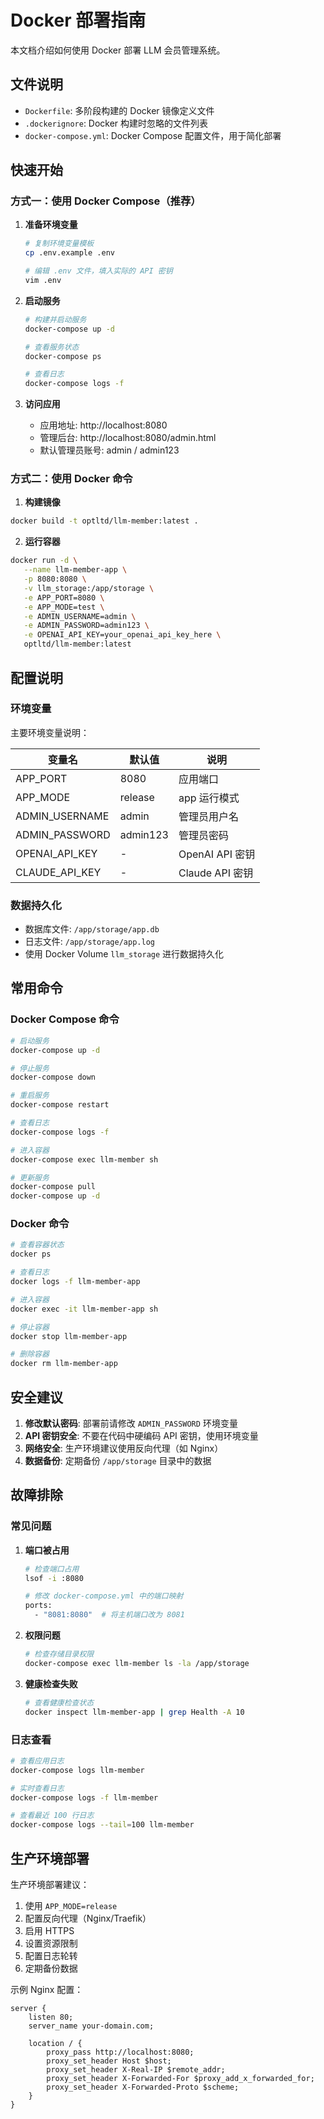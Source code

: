 # Docker 部署指南

本文档介绍如何使用 Docker 部署 LLM 会员管理系统。

## 文件说明

- `Dockerfile`: 多阶段构建的 Docker 镜像定义文件
- `.dockerignore`: Docker 构建时忽略的文件列表
- `docker-compose.yml`: Docker Compose 配置文件，用于简化部署

## 快速开始

### 方式一：使用 Docker Compose（推荐）

1. **准备环境变量**
   ```bash
   # 复制环境变量模板
   cp .env.example .env
   
   # 编辑 .env 文件，填入实际的 API 密钥
   vim .env
   ```

2. **启动服务**
   ```bash
   # 构建并启动服务
   docker-compose up -d
   
   # 查看服务状态
   docker-compose ps
   
   # 查看日志
   docker-compose logs -f
   ```

3. **访问应用**
   - 应用地址: http://localhost:8080
   - 管理后台: http://localhost:8080/admin.html
   - 默认管理员账号: admin / admin123

### 方式二：使用 Docker 命令

1. **构建镜像**
```bash
docker build -t optltd/llm-member:latest .
```

2. **运行容器**
```bash
docker run -d \
   --name llm-member-app \
   -p 8080:8080 \
   -v llm_storage:/app/storage \
   -e APP_PORT=8080 \
   -e APP_MODE=test \
   -e ADMIN_USERNAME=admin \
   -e ADMIN_PASSWORD=admin123 \
   -e OPENAI_API_KEY=your_openai_api_key_here \
   optltd/llm-member:latest
```

## 配置说明

### 环境变量

主要环境变量说明：

| 变量名 | 默认值 | 说明 |
|--------|--------|------|
| APP_PORT | 8080 | 应用端口 |
| APP_MODE | release | app 运行模式 |
| ADMIN_USERNAME | admin | 管理员用户名 |
| ADMIN_PASSWORD | admin123 | 管理员密码 |
| OPENAI_API_KEY | - | OpenAI API 密钥 |
| CLAUDE_API_KEY | - | Claude API 密钥 |

### 数据持久化

- 数据库文件: `/app/storage/app.db`
- 日志文件: `/app/storage/app.log`
- 使用 Docker Volume `llm_storage` 进行数据持久化

## 常用命令

### Docker Compose 命令

```bash
# 启动服务
docker-compose up -d

# 停止服务
docker-compose down

# 重启服务
docker-compose restart

# 查看日志
docker-compose logs -f

# 进入容器
docker-compose exec llm-member sh

# 更新服务
docker-compose pull
docker-compose up -d
```

### Docker 命令

```bash
# 查看容器状态
docker ps

# 查看日志
docker logs -f llm-member-app

# 进入容器
docker exec -it llm-member-app sh

# 停止容器
docker stop llm-member-app

# 删除容器
docker rm llm-member-app
```

## 安全建议

1. **修改默认密码**: 部署前请修改 `ADMIN_PASSWORD` 环境变量
2. **API 密钥安全**: 不要在代码中硬编码 API 密钥，使用环境变量
3. **网络安全**: 生产环境建议使用反向代理（如 Nginx）
4. **数据备份**: 定期备份 `/app/storage` 目录中的数据

## 故障排除

### 常见问题

1. **端口被占用**
   ```bash
   # 检查端口占用
   lsof -i :8080
   
   # 修改 docker-compose.yml 中的端口映射
   ports:
     - "8081:8080"  # 将主机端口改为 8081
   ```

2. **权限问题**
   ```bash
   # 检查存储目录权限
   docker-compose exec llm-member ls -la /app/storage
   ```

3. **健康检查失败**
   ```bash
   # 查看健康检查状态
   docker inspect llm-member-app | grep Health -A 10
   ```

### 日志查看

```bash
# 查看应用日志
docker-compose logs llm-member

# 实时查看日志
docker-compose logs -f llm-member

# 查看最近 100 行日志
docker-compose logs --tail=100 llm-member
```

## 生产环境部署

生产环境部署建议：

1. 使用 `APP_MODE=release`
2. 配置反向代理（Nginx/Traefik）
3. 启用 HTTPS
4. 设置资源限制
5. 配置日志轮转
6. 定期备份数据

示例 Nginx 配置：

```nginx
server {
    listen 80;
    server_name your-domain.com;
    
    location / {
        proxy_pass http://localhost:8080;
        proxy_set_header Host $host;
        proxy_set_header X-Real-IP $remote_addr;
        proxy_set_header X-Forwarded-For $proxy_add_x_forwarded_for;
        proxy_set_header X-Forwarded-Proto $scheme;
    }
}
```